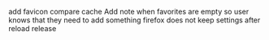 add favicon compare cache
Add note when favorites are empty so user knows that they need to add something
firefox does not keep settings after reload
release